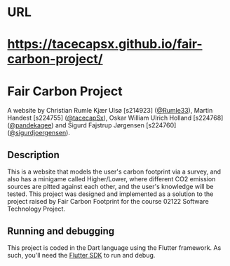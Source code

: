 # URL
# https://tacecapsx.github.io/fair-carbon-project/

# Fair Carbon Project

A website by Christian Rumle Kjær Ulsø [s214923] ([@Rumle33](https://github.com/Rumle33)), Martin Handest [s224755] ([@tacecapSx](https://github.com/tacecapSx)), Oskar William Ulrich Holland [s224768] ([@pandekagee](https://github.com/pandekagee)) and Sigurd Fajstrup Jørgensen [s224760] ([@sigurdjoergensen](https://github.com/sigurdjoergensen)).

## Description
This is a website that models the user's carbon footprint via a survey, and also has a minigame called Higher/Lower, where different CO2 emission sources are pitted against each other, and the user's knowledge will be tested. This project was designed and implemented as a solution to the project raised by Fair Carbon Footprint for the course 02122 Software Technology Project.

## Running and debugging

This project is coded in the Dart language using the Flutter framework. As such, you'll need the [Flutter SDK](https://docs.flutter.dev/get-started/install) to run and debug.
